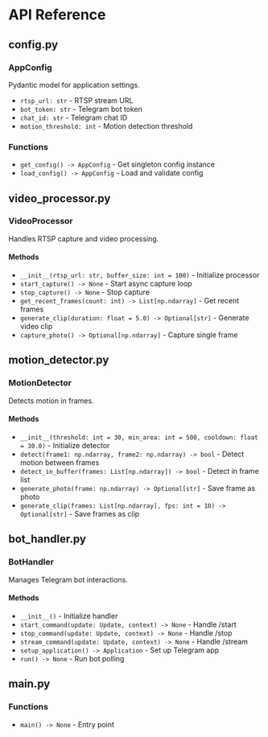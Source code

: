 # API Reference

## config.py

### AppConfig
Pydantic model for application settings.

- `rtsp_url: str` - RTSP stream URL
- `bot_token: str` - Telegram bot token
- `chat_id: str` - Telegram chat ID
- `motion_threshold: int` - Motion detection threshold

### Functions
- `get_config() -> AppConfig` - Get singleton config instance
- `load_config() -> AppConfig` - Load and validate config

## video_processor.py

### VideoProcessor
Handles RTSP capture and video processing.

#### Methods
- `__init__(rtsp_url: str, buffer_size: int = 100)` - Initialize processor
- `start_capture() -> None` - Start async capture loop
- `stop_capture() -> None` - Stop capture
- `get_recent_frames(count: int) -> List[np.ndarray]` - Get recent frames
- `generate_clip(duration: float = 5.0) -> Optional[str]` - Generate video clip
- `capture_photo() -> Optional[np.ndarray]` - Capture single frame

## motion_detector.py

### MotionDetector
Detects motion in frames.

#### Methods
- `__init__(threshold: int = 30, min_area: int = 500, cooldown: float = 30.0)` - Initialize detector
- `detect(frame1: np.ndarray, frame2: np.ndarray) -> bool` - Detect motion between frames
- `detect_in_buffer(frames: List[np.ndarray]) -> bool` - Detect in frame list
- `generate_photo(frame: np.ndarray) -> Optional[str]` - Save frame as photo
- `generate_clip(frames: List[np.ndarray], fps: int = 10) -> Optional[str]` - Save frames as clip

## bot_handler.py

### BotHandler
Manages Telegram bot interactions.

#### Methods
- `__init__()` - Initialize handler
- `start_command(update: Update, context) -> None` - Handle /start
- `stop_command(update: Update, context) -> None` - Handle /stop
- `stream_command(update: Update, context) -> None` - Handle /stream
- `setup_application() -> Application` - Set up Telegram app
- `run() -> None` - Run bot polling

## main.py

### Functions
- `main() -> None` - Entry point
